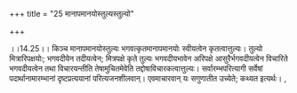 +++
title = "25 मानापमानयोस्तुल्यस्तुल्यो"

+++
  
  
।।14.25।। किञ्च मानापमानयोस्तुल्यः भगवत्कृतमानापमानयोः स्वीयत्वेन
कृतत्वात्तुल्यः। तुल्यो मित्रारिपक्षयोः; भगवदीयेन तदीयत्वेन; मित्रपक्षे
कृते तुल्यः भगवदीयभावेन अरिपक्षे आसुरैर्भगवदीयत्वेन विचारिते भगवदीयत्वेन
तथा विचारयन्तीति तेषामुचितमेवेति तद्दोषाविचारकत्वात्तुल्यः।
सर्वारम्भपरित्यागी सर्वेषां पदार्थानामारम्भानां दृष्टप्रत्ययानां
परित्यजनशीलवान्। एवमाचारवान् यः सगुणातीत उच्येते; कथ्यत इत्यर्थः। ,
